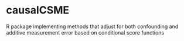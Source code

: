 # causalCSME
R package implementing methods that adjust for both confounding and additive measurement error based on conditional score functions
